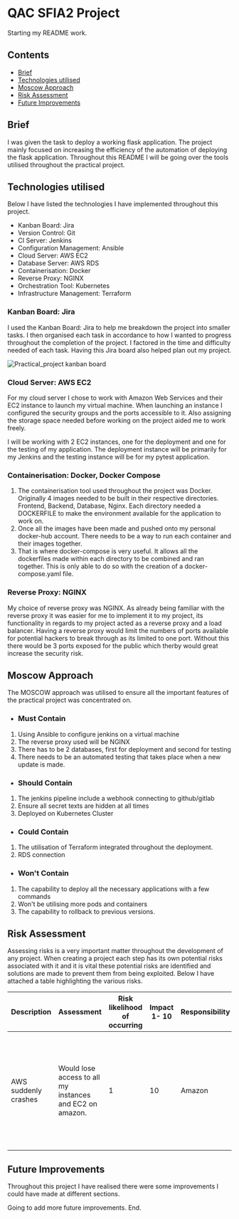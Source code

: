 # QAC SFIA2 Project

Starting my README work.

## Contents

- [Brief](#Brief)
- [Technologies utilised](#Technologies-utilised)
- [Moscow Approach](#Moscow-Approach)
- [Risk Assessment](#Risk-Assessment)
- [Future Improvements](#Future-Improvements)

## Brief

I was given the task to deploy a working flask application. The project mainly focused on increasing the efficiency of the automation of deploying the flask application. Throughout this README I will be going over the tools utilised throughout the practical project.


## Technologies utilised 
Below I have listed the technologies I have implemented throughout this project. 

 - Kanban Board: Jira
 - Version Control: Git
 - CI Server: Jenkins
 - Configuration Management: Ansible
 - Cloud Server: AWS EC2
 - Database Server: AWS RDS
 - Containerisation: Docker
 - Reverse Proxy: NGINX
 - Orchestration Tool: Kubernetes
 - Infrastructure Management: Terraform

### Kanban Board: Jira

I used the Kanban Board: Jira to help me breakdown the project into smaller tasks. I then organised each task in accordance to how I wanted to progress throughout the completion of the project. I factored in the time and difficulty needed of each task. Having this Jira board also helped plan out my project.

![Practical_project kanban board](https://user-images.githubusercontent.com/69244970/95830075-0a28c480-0d2f-11eb-9e26-a5469bf54a02.jpg)

### Cloud Server: AWS EC2

For my cloud server I chose to work with Amazon Web Services and their EC2 instance to launch my virtual machine. When launching an instance I configured the security groups and the ports accessible to it. Also assigning the storage space needed before working on the project aided me to work freely. 

I will be working with 2 EC2 instances, one for the deployment and one for the testing of my application. The deployment instance will be primarily for my Jenkins and the testing instance will be for my pytest application. 

### Containerisation: Docker, Docker Compose

1. The containerisation tool used throughout the project was Docker. Originally 4 images needed to be built in their respective directories. Frontend, Backend, Database, Nginx.
Each directory needed a DOCKERFILE to make the environment available for the application to work on.  
2. Once all the images have been made and pushed onto my personal docker-hub account. There needs to be a way to run each container and their images together.
3. That is where docker-compose is very useful. It allows all the dockerfiles made within each directory to be combined and ran together. This is only able to do so with the creation of a docker-compose.yaml file.

### Reverse Proxy: NGINX

My choice of reverse proxy was NGINX. As already being familiar with the reverse proxy it was easier for me to implement it to my project, its functionality in regards to my project acted as a reverse proxy and a load balancer. Having a reverse proxy would limit the numbers of ports available for potential hackers to break through as its limited to one port. Without this there would be 3 ports exposed for the public which therby would great increase the security risk.


## Moscow Approach

The MOSCOW approach was utilised to ensure all the important features of the practical project was concentrated on.

- ### Must Contain
1. Using Ansible to configure jenkins on a virtual machine
2. The reverse proxy used will be NGINX
3. There has to be 2 databases, first for deployment and second for testing
4. There needs to be an automated testing that takes place when a new update is made. 
- ### Should Contain
1. The jenkins pipeline include a webhook connecting to github/gitlab
2. Ensure all secret texts are hidden at all times
3. Deployed on Kubernetes Cluster
- ### Could Contain
1. The utilisation of Terraform integrated throughout the deployment. 
2. RDS connection
- ### Won't Contain
1. The capability to deploy all the necessary applications with a few commands
2. Won't be utilising more pods and containers 
3. The capability to rollback to previous versions.

## Risk Assessment

Assessing risks is a very important matter throughout the development
of any project. When creating a project each step has its own potential risks associated with it and it is vital these potential
risks are identified and solutions are made to prevent them from being exploited. Below I have attached a table highlighting the various risks.

|Description |Assessment |Risk likelihood of occurring |Impact 1- 10 |Responsibility|Proposed Mitigation |Risk likelihood of occurring |Impact 1- 10|
|--------------------------------------------------------|-----------------------------------------------------------------------------------------------------------------------------------------------------------------------------------------------------------------------------------------------------------------------------------------------------------------------------------------------------------------------------------------------|---|---|----------|-----------------------------------------------------------------------------------------------------------------------------------------------------------------------------------------------------------------------------------------------------------------------------------------------------------------------------------------------------------------------------------------------------|---|---|
|AWS suddenly crashes			                 |Would lose access to all my instances and EC2 on amazon.                                                                                                                                                                                                                                                                          |1  |10  |Amazon|Can use other instance and VM providers such as GCP to store backups in case an event like this occurs |1  |10  |

## Future Improvements

Throughout this project I have realised there were some improvements I could have made at different sections. 

Going to add more future improvements.
End. 
